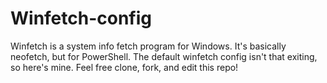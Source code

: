 # Winfetch-config
Winfetch is a system info fetch program for Windows. It's basically neofetch, but for PowerShell. The default winfetch config isn't that exiting, so here's mine. Feel free clone, fork, and edit this repo!

